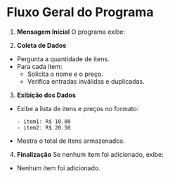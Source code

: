 # Fluxo Geral do Programa

1. **Mensagem Inicial**
   O programa exibe:

2. **Coleta de Dados**
- Pergunta a quantidade de itens.
- Para cada item:
  - Solicita o nome e o preço.
  - Verifica entradas inválidas e duplicadas.

3. **Exibição dos Dados**
- Exibe a lista de itens e preços no formato:
  ```
  - item1: R$ 10.00
  - item2: R$ 20.50
  ```
- Mostra o total de itens armazenados.

4. **Finalização**
Se nenhum item foi adicionado, exibe:
- Nenhum item foi adicionado.